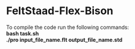 FeltStaad-Flex-Bison
====================
To compile the code run the following commands:
<br>
<b>bash task.sh</b>
<br>
<b>./pro input_file_name.flt output_file_name.std</b>

